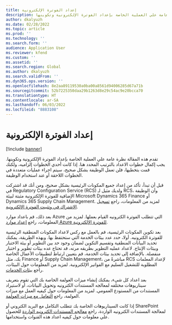 ```yaml
---
title: إعداد الفوترة الإلكترونية
description: تقدم هذه المقالة نظرة عامة علي العملية الخاصة بإعداد الفوترة الإلكترونية وتكوينها.
author: dkalyuzh
ms.date: 02/28/2022
ms.topic: article
ms.prod: ''
ms.technology: ''
ms.search.form: ''
audience: Application User
ms.reviewer: kfend
ms.custom: ''
ms.assetid: ''
ms.search.region: Global
ms.author: dkalyuzh
ms.search.validFrom: ''
ms.dyn365.ops.version: ''
ms.openlocfilehash: 8e2aa89119530a0ba00a8561d94006285d67a71b
ms.sourcegitcommit: 52b7225350daa29b1263d8e29c54ac9e20bcca70
ms.translationtype: HT
ms.contentlocale: ar-SA
ms.lasthandoff: 06/03/2022
ms.locfileid: "8883108"
---
```

# <a name="electronic-invoicing-setup"></a>إعداد الفوترة الإلكترونية

[!include [banner](../includes/banner.md)]

تقدم هذه المقالة نظرة عامة علي العملية الخاصة بإعداد الفوترة الإلكترونية وتكوينها. يجب إكمال خطوات الاعداد بالترتيب المحدد هنا. إذا كانت أحدي الخطوات إلزاميه، ولكنك قمت بتخطيها، فلن تعمل الوظيفة بشكل صحيح، سيتم اجراء عمليات متعددة في الخطوات اللاحقة أو عند استخدام الوظيفة. 

قبل أن تبدأ، تأكد من إعداد جميع المكونات الرئيسية بشكل صحيح، ومن أنك قد اشتركت في Regulatory Configuration Service (RCS) ولديك مثيل لـ RCS، وأن الوظيفة الإضافية للفوترة الإلكترونية مثبتة لبيئة Microsoft Dynamics 365 Finance أو Dynamics 365 Supply Chain Management. لمزيد من المعلومات، راجع [تسجيل الاشتراك في وتثبيت الفوترة الإلكترونية](e-invoicing-install-add-in-microservices-lcs.md).

بعد ذلك، قم باعداد موارد Azure التي تتطلب الفوترة الكترونيه القيام بعملها. لمزيد من المعلومات، راجع [إعداد موارد Azure للفوترة الإلكترونية](e-invoicing-set-up-azure-resources.md).

بعد تكوين المكونات الرئيسية، قم بالعمل مع ركس لاعداد المكونات المنطقية الرئيسية للفوترة الكترونيه. أولا، حدد عدد بيئات الخدمة التي ستحتفظ بها. وبهذه الطريقة، يمكنك تحديد البيانات المنطقية وتقسيم التكوين لضمان وجود حد بين التطوير أو بيئة الاختبار وبيئات الإنتاج. لاعداد عمليه التطوير بطريقه مرنه، قد تحتاج عده بيئات تطوير و اختبار منفصلة. بالإضافة إلى تحديد بيئات الخدمة، قم بتعيين ارتباط لتطبيقات الأعمال الخاصة بك، مثل Finance أو Supply Chain Management، مباشرةً من RCS لإعداد المعلمات المطلوبة للتشغيل السليم مع الفواتير الإلكترونية. لمزيد من المعلومات حول البيئات، راجع [بيئات الخدمات](e-invoicing-service-environments.md).

بعد اعداد كل شيء، يمكنك إنشاء ميزات العولمة الخاصة بك التي تقوم بتعريف سيناريوهات مختلفه لمعالجه المستندات الكترونيه وتحويل البيانات، أو لاستيراد المستندات من المستودع العمومي. لمزيد من المعلومات حول كيفيه العمل مع ميزات العولمة، راجع [التعامل مع ميزات العولمة](e-invoicing-working-globalization-features.md).

إذا كانت السيناريوهات الخاصة بك تتطلب التكامل مع البريد الكتروني أو SharePoint لمعالجة المستندات الكترونيه الواردة، راجع [معالجه المستندات الكترونيه الواردة](e-invoicing-process-incoming-electronic-documents.md) للحصول علي معلومات حول كيفيه اعداد هذه القنوات واستخدامها.
